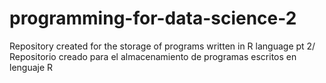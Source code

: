 # programming-for-data-science-2
Repository created for the storage of programs written in R language pt 2/ Repositorio creado para el almacenamiento de programas escritos en lenguaje R
